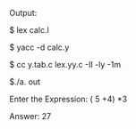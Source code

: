 Output:

$ lex calc.l

$ yacc -d calc.y

$ cc y.tab.c lex.yy.c -II -ly -1m

$./a. out

Enter the Expression: ( 5 +4) *3

Answer: 27
